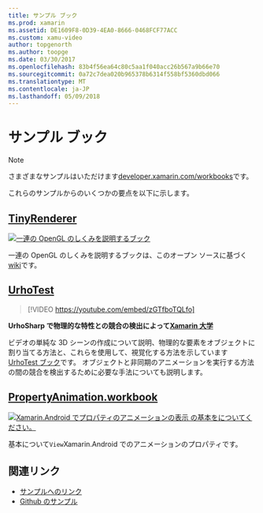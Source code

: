 ```yaml
---
title: サンプル ブック
ms.prod: xamarin
ms.assetid: DE1609F8-0D39-4EA0-8666-0468FCF77ACC
ms.custom: xamu-video
author: topgenorth
ms.author: toopge
ms.date: 03/30/2017
ms.openlocfilehash: 83b4f56ea64c80c5aa1f040acc26b567a9b66e70
ms.sourcegitcommit: 0a72c7dea020b965378b6314f558bf5360dbd066
ms.translationtype: MT
ms.contentlocale: ja-JP
ms.lasthandoff: 05/09/2018
---
```

# <a name="sample-workbooks"></a>サンプル ブック

> [!NOTE]
> さまざまなサンプルはいただけます[developer.xamarin.com/workbooks](https://developer.xamarin.com/workbooks/)です。

これらのサンプルからのいくつかの要点を以下に示します。

## <a name="tinyrenderertinyrenderermd"></a>[TinyRenderer](tinyrenderer.md)

[![](images/tinyrenderer-sml.png "一連の OpenGL のしくみを説明するブック")](images/tinyrenderer-sml-orig.png#lightbox)

一連の OpenGL のしくみを説明するブックは、このオープン ソースに基づく[wiki](https://github.com/ssloy/tinyrenderer/wiki/)です。

[](tinyrenderer.md)

## <a name="urhotesthttpsgithubcomkrumelururhotest"></a>[UrhoTest](https://github.com/Krumelur/UrhoTest)

 > [!VIDEO https://youtube.com/embed/zGTfboTQLfo]

**UrhoSharp で物理的な特性との競合の検出によって[Xamarin 大学](https://university.xamarin.com)**

ビデオの単純な 3D シーンの作成について説明、物理的な要素をオブジェクトに割り当てる方法と、これらを使用して、視覚化する方法を示しています[UrhoTest ブック](https://github.com/Krumelur/UrhoTest)です。 オブジェクトと非同期のアニメーションを実行する方法の間の競合を検出するために必要な手法についても説明します。

## <a name="propertyanimationworkbookhttpsdeveloperxamarincomworkbooksandroiduser-interfacepropertyanimationworkbook"></a>[PropertyAnimation.workbook](https://developer.xamarin.com/workbooks/android/user-interface/PropertyAnimation.workbook)

[![](images/android-property-view-sml.png "Xamarin.Android でプロパティのアニメーションの表示 の基本をについてください。")](images/android-property-view.png#lightbox)

基本について`View`Xamarin.Android でのアニメーションのプロパティです。


<!--[![](images/skia0-sml.png "Android")](images/skia0.png#lightbox)

SkiaSharp provides a powerful C# API for doing 2D graphics. See how to use Skia to draw in your apps.-->


## <a name="related-links"></a>関連リンク

- [サンプルへのリンク](https://developer.xamarin.com/workbooks)
- [Github のサンプル](https://github.com/xamarin/workbooks)
